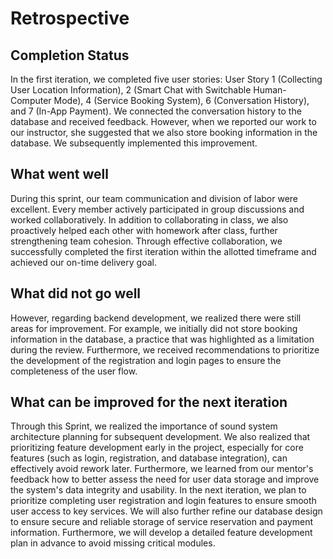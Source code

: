 # Retrospective

## Completion Status
In the first iteration, we completed five user stories: User Story 1 (Collecting User Location Information), 2 (Smart Chat with Switchable Human-Computer Mode), 4 (Service Booking System), 6 (Conversation History), and 7 (In-App Payment). We connected the conversation history to the database and received feedback. However, when we reported our work to our instructor, she suggested that we also store booking information in the database. We subsequently implemented this improvement.

## What went well
During this sprint, our team communication and division of labor were excellent. Every member actively participated in group discussions and worked collaboratively. In addition to collaborating in class, we also proactively helped each other with homework after class, further strengthening team cohesion. Through effective collaboration, we successfully completed the first iteration within the allotted timeframe and achieved our on-time delivery goal.

## What did not go well
However, regarding backend development, we realized there were still areas for improvement. For example, we initially did not store booking information in the database, a practice that was highlighted as a limitation during the review. Furthermore, we received recommendations to prioritize the development of the registration and login pages to ensure the completeness of the user flow.

## What can be improved for the next iteration
Through this Sprint, we realized the importance of sound system architecture planning for subsequent development. We also realized that prioritizing feature development early in the project, especially for core features (such as login, registration, and database integration), can effectively avoid rework later. Furthermore, we learned from our mentor's feedback how to better assess the need for user data storage and improve the system's data integrity and usability. 
In the next iteration, we plan to prioritize completing user registration and login features to ensure smooth user access to key services. We will also further refine our database design to ensure secure and reliable storage of service reservation and payment information. Furthermore, we will develop a detailed feature development plan in advance to avoid missing critical modules.
